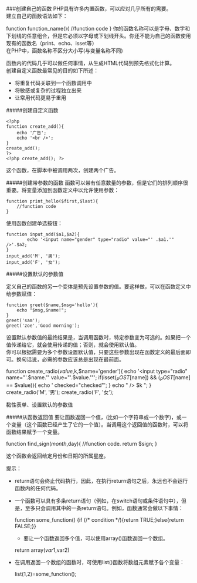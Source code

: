 ###创建自己的函数
PHP具有许多内置函数，可以应对几乎所有的需要。      
建立自己的函数语法如下：      

function function_name(){
  //function code
}
你的函数名称可以是字母、数字和下划线的任意组合，但是它必须以字母或下划线开头。你还不能为自己的函数使用现有的函数名（print、echo、isset等）       
在PHP中，函数名称不区分大小写(与变量名称不同)      
      
函数内的代码几乎可以做任何事情，从生成HTML代码到预先格式化计算。         
创建自定义函数最常见的目的如下所述：         

 - 将重复代码关联到一个函数调用中
 - 将敏感或复杂的过程独立出来
 - 让常用代码更易于重用

#####创建自定义函数

	<?php
	function create_add(){
		echo '广告';
		echo '<br />';
	}
	create_add();
	?>
	<?php create_add(); ?>

这个函数，在脚本中被调用两次，创建两个广告。      

#####创建带参数的函数
函数可以带有任意数量的参数，但是它们的排列顺序很重要。将变量添加到函数定义中以允许使用参数：

	function print_hello($first,$last){
		//function code
	}

使用函数创建单选按钮：

	function input_add($a1,$a2){
			echo '<input name="gender" type="radio" value="' .$a1.'" />'.$a2;
	}
	input_add('M', '男');
	input_add('F', '女');

#####设置默认的参数值

定义自己的函数的另一个变体是预先设置参数的值。要这样做，可以在函数定义中给参数赋值：

	function greet($name,$msg='hello'){
		echo "$msg,$name!";
	}
	greet('sam');
	greet('zoe','Good morning');

设置默认参数值的最终结果是，当调用函数时，特定参数变为可选的。如果把一个值传递给它，就会使用传递的值；否则，就会使用默认值。         
你可以根据需要为多个参数设置默认值，只要这些参数出现在函数定义的最后面即可。换句话说，必需的参数应该总是出现在最前面。        

function create_radio($value,$k,$name='gender'){
	echo '<input type="radio" name="'.$name.'" value="'.$value.'"';
	if(isset($_POST[$name]) && ($_POST[$name] == $value)){
		echo ' checked="checked"';
	}
	echo " /> $k ";
}
create_radio('M', '男');
create_radio('F', '女');

黏性表单、设置默认的参数值

#####从函数返回值
要让函数返回一个值，(比如一个字符串或一个数字)，或一个变量（这个函数已经产生了它的一个值）。当调用这个返回值的函数时，可以将函数结果赋予一个变量。

function find_sign($month,$day){
	//function code.
	return $sign;
}

这个函数会返回给定月份和日期的所属星座。

提示：
 - return语句会终止代码执行，因此，在执行return语句之后，永远也不会运行函数内的任何代码。
 - 一个函数可以具有多条return语句（例如，在switch语句或条件语句中），但是，至多只会调用其中的一条return语句。例如，函数通常会做以下事情：

   function some_function() {if (/* condition */){return  TRUE;}else{return FALSE;}}

   - 要让一个函数返回多个值，可以使用array()函数返回一个数组。

	return array($var1,$var2)

 - 在调用返回一个数组的函数时，可使用list()函数将数组元素赋予各个变量：

	list($1,$2)=some_function();

